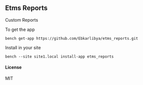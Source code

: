 ## Etms Reports

Custom Reports

To get the app
```console
bench get-app https://github.com/Ebkarlibya/etms_reports.git
```

Install in your site
```console
bench --site site1.local install-app etms_reports
```

#### License

MIT
